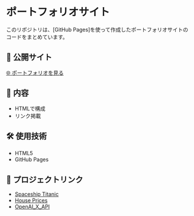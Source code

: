 # ポートフォリオサイト

このリポジトリは、[GitHub Pages]を使って作成したポートフォリオサイトのコードをまとめています。

## 🔗 公開サイト
[🌐 ポートフォリオを見る](https://i-Chikako.github.io/)

## 📁 内容
- HTMLで構成
- リンク掲載

## 🛠 使用技術
- HTML5
- GitHub Pages

## 📌 プロジェクトリンク
- [Spaceship Titanic](https://github.com/i-Chikako/spaceship-titanic)
- [House Prices](https://github.com/i-Chikako/House-Prices--Advanced-Regression-Techniques)
- [OpenAI_X_API](https://github.com/i-Chikako/ApenAI_X_API_auto)
